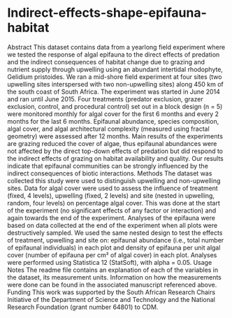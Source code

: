 # Indirect-effects-shape-epifauna-habitat
Abstract
This dataset contains data from a yearlong field experiment where we tested the response of algal epifauna to the direct effects of predation and the indirect consequences of habitat change due to grazing and nutrient supply through upwelling using an abundant intertidal rhodophyte, Gelidium pristoides. We ran a mid-shore field experiment at four sites (two upwelling sites interspersed with two non-upwelling sites) along 450 km of the south coast of South Africa. The experiment was started in June 2014 and ran until June 2015. Four treatments (predator exclusion, grazer exclusion, control, and procedural control) set out in a block design (n = 5) were monitored monthly for algal cover for the first 6 months and every 2 months for the last 6 months. Epifaunal abundance, species composition, algal cover, and algal architectural complexity (measured using fractal geometry) were assessed after 12 months. 
Main results of the experiments are grazing reduced the cover of algae, thus epifaunal abundances were not affected by the direct top-down effects of predation but did respond to the indirect effects of grazing on habitat availability and quality. Our results indicate that epifaunal communities can be strongly influenced by the indirect consequences of biotic interactions. 
Methods
The dataset was collected this study were used to distinguish upwelling and non-upwelling sites. Data for algal cover were used to assess the influence of treatment (fixed, 4 levels), upwelling (fixed, 2 levels) and site (nested in upwelling, random, four levels) on percentage algal cover. This was done at the start of the experiment (no significant effects of any factor or interaction) and again towards the end of the experiment. Analyses of the epifauna were based on data collected at the end of the experiment when all plots were destructively sampled. We used the same nested design to test the effects of treatment, upwelling and site on: epifaunal abundance (i.e., total number of epifaunal individuals) in each plot and density of epifauna per unit algal cover (number of epifauna per cm² of algal cover) in each plot. Analyses were performed using Statistica 12 (StatSoft), with alpha = 0.05.
Usage Notes
The readme file contains an explanation of each of the variables in the dataset, its measurement units. Information on how the measurements were done can be found in the associated manuscript referenced above. 
Funding
This work was supported by the South African Research Chairs Initiative of the Department of Science and Technology and the National Research Foundation (grant number 64801) to CDM.
